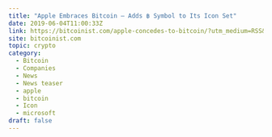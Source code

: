 ```yaml
---
title: "Apple Embraces Bitcoin – Adds ฿ Symbol to Its Icon Set"
date: 2019-06-04T11:00:33Z
link: https://bitcoinist.com/apple-concedes-to-bitcoin/?utm_medium=RSS&utm_source=hune
site: bitcoinist.com
topic: crypto
category:
  - Bitcoin
  - Companies
  - News
  - News teaser
  - apple
  - bitcoin
  - Icon
  - microsoft
draft: false
---
```

